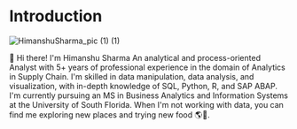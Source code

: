 # Introduction

![HimanshuSharma_pic (1) (1)](https://github.com/himanshusharma-30/Introduction/assets/118366451/faab64b3-90cb-467a-9350-ac63d1591c52)

👋 Hi there! I'm Himanshu Sharma
An analytical and process-oriented Analyst with 5+ years of professional experience in the domain of Analytics in Supply Chain. I'm skilled in data manipulation, data analysis, and visualization, with in-depth knowledge of SQL, Python, R, and SAP ABAP. I'm currently pursuing an MS in Business Analytics and Information Systems at the University of South Florida. When I'm not working with data, you can find me exploring new places and trying new food 🌎🍔.
